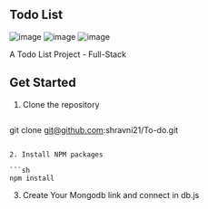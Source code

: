 ## Todo List
![image](https://user-images.githubusercontent.com/91143764/204443798-f938c9d2-7802-45f5-b383-0f03a4dc7e57.png)
![image](https://user-images.githubusercontent.com/91143764/204443846-6197285e-8bc5-4245-90be-97ca101a942e.png)
![image](https://user-images.githubusercontent.com/91143764/204443900-0c5b98ba-9f3f-4540-9f2b-30335143f073.png)

A Todo List Project - Full-Stack

## Get Started

1. Clone the repository

   ```sh
git clone git@github.com:shravni21/To-do.git
   ```

2. Install NPM packages

   ```sh
   npm install
   ```

3. Create Your Mongodb link and connect in db.js
